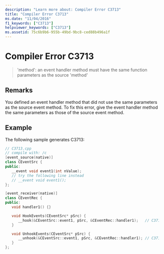 ```yaml
---
description: "Learn more about: Compiler Error C3713"
title: "Compiler Error C3713"
ms.date: "11/04/2016"
f1_keywords: ["C3713"]
helpviewer_keywords: ["C3713"]
ms.assetid: 75c6b9b6-955b-49bd-9bc8-ced88b496a1f
---
```

# Compiler Error C3713

> 'method': an event handler method must have the same function parameters as the source 'method'

## Remarks

You defined an event handler method that did not use the same parameters as the source event method. To fix this error, give the event handler method the same parameters as those of the source event method.

## Example

The following sample generates C3713:

```cpp
// C3713.cpp
// compile with: /c
[event_source(native)]
class CEventSrc {
public:
   __event void event1(int nValue);
   // try the following line instead
   // __event void event1();
};

[event_receiver(native)]
class CEventRec {
public:
   void handler1() {}

   void HookEvents(CEventSrc* pSrc) {
      __hook(&CEventSrc::event1, pSrc, &CEventRec::handler1);   // C3713
   }

   void UnhookEvents(CEventSrc* pSrc) {
      __unhook(&CEventSrc::event1, pSrc, &CEventRec::handler1); // C3713
   }
};
```
